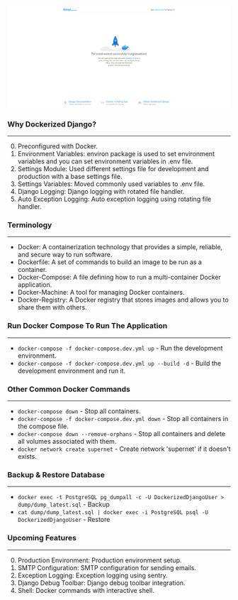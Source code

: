 ![screenshot](https://github.com/insafm/dockerized-django/blob/main/SCREENSHOT.png?raw=true)

### Why Dockerized Django?
----

0. Preconfigured with Docker.
1. Environment Variables: environ package is used to set environment variables and you can set environment variables in .env file.
2. Settings Module: Used different settings file for development and production with a base settings file.
3. Settings Variables: Moved commonly used variables to .env file.
4. Django Logging: Django logging with rotated file handler.
5. Auto Exception Logging: Auto exception logging using rotating file handler.

### Terminology
----

- Docker: A containerization technology that provides a simple, reliable, and secure way to run software.
- Dockerfile: A set of commands to build an image to be run as a container.
- Docker-Compose: A file defining how to run a multi-container Docker application.
- Docker-Machine: A tool for managing Docker containers.
- Docker-Registry: A Docker registry that stores images and allows you to share them with others.

### Run Docker Compose To Run The Application
----

- ``` docker-compose -f docker-compose.dev.yml up ``` - Run the development environment.
- ``` docker-compose -f docker-compose.dev.yml up --build -d ``` - Build the development environment and run it.

### Other Common Docker Commands
----

- ``` docker-compose down ``` - Stop all containers.
- ``` docker-compose -f docker-compose.dev.yml down ``` - Stop all containers in the compose file.
- ``` docker-compose down --remove-orphans ``` - Stop all containers and delete all volumes associated with them.
- ``` docker network create supernet ``` - Create network 'supernet' if it doesn't exists.

### Backup & Restore Database
----

- ``` docker exec -t PostgreSQL pg_dumpall -c -U DockerizedDjangoUser > dump/dump_latest.sql ```  - Backup
- ``` cat dump/dump_latest.sql | docker exec -i PostgreSQL psql -U DockerizedDjangoUser ``` - Restore

### Upcoming Features
----
0. Production Environment: Production environment setup.
1. SMTP Configuration: SMTP configuration for sending emails.
2. Exception Logging: Exception logging using sentry.
3. Django Debug Toolbar: Django debug toolbar integration.
4. Shell: Docker commands with interactive shell.